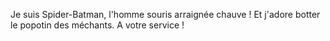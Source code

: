 Je suis Spider-Batman, l'homme souris arraignée chauve !
Et j'adore botter le popotin des méchants.
A votre service !
